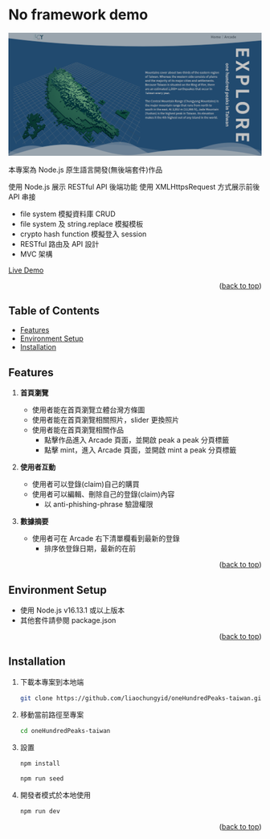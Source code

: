 <div id="top"></div>

# No framework demo

![image](https://github.com/liaochungyid/oneHundredPeaks-taiwan/blob/main/public/images/cover.png)

本專案為 Node.js 原生語言開發(無後端套件)作品

使用 Node.js 展示 RESTful API 後端功能
使用 XMLHttpsRequest 方式展示前後 API 串接

- file system 模擬資料庫 CRUD
- file system 及 string.replace 模擬模板
- crypto hash function 模擬登入 session
- RESTful 路由及 API 設計
- MVC 架構

[Live Demo](https://tranquil-lake-73390.herokuapp.com/)

<p align="right">(<a href="#top">back to top</a>)</p>

## Table of Contents

- [Features](#features)
- [Environment Setup](#environment-setup)
- [Installation](#installation)

## Features

1. **首頁瀏覽**

   - 使用者能在首頁瀏覽立體台灣方條圖
   - 使用者能在首頁瀏覽相關照片，slider 更換照片
   - 使用者能在首頁瀏覽相關作品
     - 點擊作品進入 Arcade 頁面，並開啟 peak a peak 分頁標籤
     - 點擊 mint，進入 Arcade 頁面，並開啟 mint a peak 分頁標籤

2. **使用者互動**

   - 使用者可以登錄(claim)自己的購買
   - 使用者可以編輯、刪除自己的登錄(claim)內容
     - 以 anti-phishing-phrase 驗證權限

3. **數據摘要**

   - 使用者可在 Arcade 右下清單欄看到最新的登錄
     - 排序依登錄日期，最新的在前

<p align="right">(<a href="#top">back to top</a>)</p>

## Environment Setup

- 使用 Node.js v16.13.1 或以上版本
- 其他套件請參閱 package.json

<p align="right">(<a href="#top">back to top</a>)</p>

## Installation

1. 下載本專案到本地端

   ```bash
   git clone https://github.com/liaochungyid/oneHundredPeaks-taiwan.git
   ```

2. 移動當前路徑至專案

   ```bash
   cd oneHundredPeaks-taiwan
   ```

3. 設置

   ```bash
   npm install
   ```

   ```bash
   npm run seed
   ```

4. 開發者模式於本地使用
   ```bash
   npm run dev
   ```

<p align="right">(<a href="#top">back to top</a>)</p>
